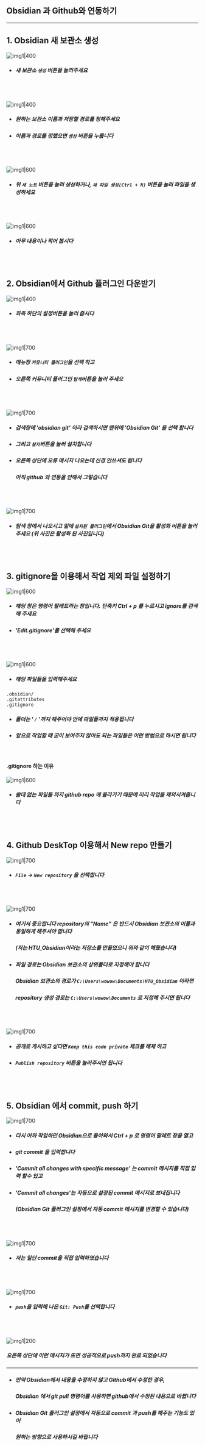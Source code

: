 ## Obsidian 과 Github와 연동하기

---

## 1. Obsidian 새 보관소 생성
![img1|400](./images/step02.png)
- ##### 새 보관소 `생성` 버튼을 눌러주세요

<br/>
<br/>

![img1|400](./images/step03.png)
- ##### 원하는 보관소 이름과 저장할 경로를 정해주세요
- ##### 이름과 경로를 정했으면 `생성` 버튼을 누룹니다

<br/>
<br/>

![img1|600](./images/step04.png)
- ##### 위 `새 노트`  버튼을 눌러 생성하거나, `새 파일 생성(Ctrl + N)` 버튼을 눌러 파일을 생성하세요

<br/>
<br/>

![img1|600](./images/step05.png)
- ##### 아무 내용이나 적어 봅시다

<br/>
<br/>

## 2. Obsidian에서 Github 플러그인 다운받기

![img1|400](./images/step06.png)
- ##### 좌측 하단의 설정버튼을 눌러 줍시다

<br/>
<br/>

![img1|700](./images/step07.png)
- ##### 메뉴창 `커뮤니티 플러그인`을 선택 하고
- ##### 오른쪽 커뮤니티 플러그인 `탐색`버튼을 눌러 주세요

<br/>
<br/>

![img1|700](./images/step08.png)
- ##### 검색창에 'obsidian git' 이라 검색하시면 맨위에 'Obsidian Git' 을 선택 합니다
- ##### 그리고 `설치`버튼을 눌러 설치합니다

- ##### 오른쪽 상단에 오류 메시지 나오는데 신경 안쓰셔도 됩니다
  ##### 아직 github 와 연동을 안해서 그렇습니다

<br/>
<br/>

![img1|700](./images/step09.png)
- ##### 탐색 창에서 나오시고 밑에 `설치된 플러그인`에서 Obsidian Git을 활성화 버튼을 눌러주세요 (위 사진은 활성화 된 사진입니다)
  
<br/>
<br/>

## 3. gitignore을 이용해서 작업 제외 파일 설정하기

![img1|600](./images/step10.png)

- ##### 해당 창은 명령어 팔레트라는 창입니다. 단축키 Ctrl + p 를 누르시고 ignore를 검색해 주세요
- ##### 'Edit.gitignore'를 선택해 주세요

<br/>
<br/>

![img1|600](./images/step11.png)
- ##### 해당 파일들을 입력해주세요
```
.obsidian/
.gitattributes
.gitignore
```
- ##### 폴더는 ' `/` '까지 해주어야 안에 파일들까지 적용됩니다
- ##### 앞으로 작업할 때 굳이 보여주지 않아도 되는 파일들은 이런 방법으로 하시면 됩니다


<br/>

#### .gitignore 하는 이유
![img1|600](./images/step12.png)
- ##### 쓸데 없는 파일들 까지 github repo 에 올라가기 때문에 미리 작업을 제외시켜줍니다

<br/>
<br/>

## 4. Github DeskTop 이용해서 New repo 만들기

![img1|700](./images/step13.png)
- ##### `File`  → `New repository` 을 선택합니다

<br/>
<br/>

![img1|700](./images/step14.png)
- ##### 여기서 중요합니다 repository의 **"Name" 은 반드시 Obsidian 보관소의 이름과 동일**하게 해주셔야 합니다 
  ##### (저는 HTU_Obsidian이라는 저장소를 만들었으니 위와 같이 해줬습니다)

- ##### 파일 경로는 Obsidian 보관소의 상위폴더로 지정해야 합니다
  ##### Obsidian 보관소의 경로가 `C:\Users\wowow\Documents\HTU_Obsidian` 이라면
  ##### repository 생성 경로는 `C:\Users\wowow\Documents` 로 지정해 주시면 됩니다

<br/>
<br/>

![img1|700](./images/step15.png)
- ##### 공개로 게시하고 싶다면 `Keep this code private` **체크를 해제** 하고
- ##### `Publish repository` 버튼을 눌러주시면 됩니다

<br/>
<br/>

## 5. Obsidian 에서 commit, push 하기

![img1|700](./images/step16.png)
- ##### 다시 아까 작업하던 Obsidian으로 돌아와서 Ctrl + p 로 명령어 팔레트 창을 열고

- ##### git commit 을 입력합니다

- ##### 'Commit all changes with specific message' 는 commit 메시지를 직접 입력 할수 있고

- ##### 'Commit all changes'는 자동으로 설정된 commit 메시지로 보내집니다
  ##### (Obsidian Git 플러그인 설정에서 자동 commit 메시지를 변경할 수 있습니다)



<br/>
<br/>

![img1|700](./images/step17.png)
- ##### 저는 일단 commit을 직접 입력하였습니다

<br/>
<br/>

![img1|700](./images/step18.png)
- ##### `push`을 입력해 나온  `Git: Push`를 선택합니다

<br/>
<br/>

![img1|200](./images/step19.png)
##### 오른쪽 상단에 이런 메시지가 뜨면 성공적으로 push까지 완료 되었습니다

---

- ##### 만약 Obsidian에서 내용을 수정하지 않고 Github에서 수정한 경우,
  ##### Obsidian 에서 git pull 명령어를 사용하면 github에서 수정된 내용으로 바뀝니다
  
- ##### Obsidian Git 플러그인 설정에서 자동으로 commit 과 push를 해주는 기능도 있어
  ##### 원하는 방향으로 사용하시길 바랍니다